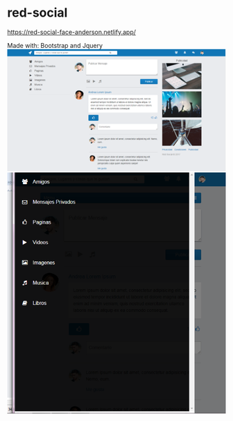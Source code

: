 # red-social

https://red-social-face-anderson.netlify.app/

Made with: Bootstrap and Jquery
![Screenshot](1.png)
 ![Screenshot](2.png)
